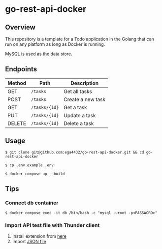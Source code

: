 # go-rest-api-docker

## Overview

This repository is a template for a Todo application in the Golang that can run on any platform as long as Docker is running.

MySQL is used as the data store.

## Endpoints

Method | Path | Description
--- | --- | ---
GET | `/tasks` | Get all tasks |
POST | `/tasks` | Create a new task |
GET | `/tasks/{id}` | Get a task |
PUT | `/tasks/{id}` | Update a task |
DELETE | `/tasks/{id}` | Delete a task |

## Usage

```shell
$ git clone git@github.com:ega4432/go-rest-api-docker.git && cd go-rest-api-docker

$ cp .env.example .env

$ docker compose up --build
```

## Tips

### Connect db container

```shell
$ docker compose exec -it db /bin/bash -c "mysql -uroot -p<PASSWORD>"
```

### Import API test file with Thunder client

1. Install extension from [here](https://marketplace.visualstudio.com/items?itemName=rangav.vscode-thunder-client)
2. Import [JSON file](https://github.com/ega4432/go-rest-api-docker/blob/main/.vscode/thunder-collection_go-rest-api-docker.json)
